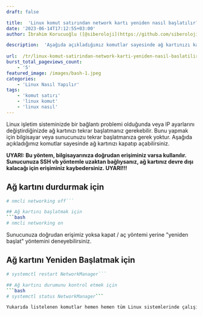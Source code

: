 ```yaml
---
draft: false

title:  'Linux komut satırından network kartı yeniden nasıl başlatılır?'
date: '2023-06-14T17:12:55+03:00'
author: İbrahim Korucuoğlu ([@siberoloji](https://github.com/siberoloji))

description:  'Aşağıda açıkladığımız komutlar sayesinde ağ kartınızı kapatıp açabilirsiniz.' 
 
url:  /tr/linux-komut-satirindan-network-karti-yeniden-nasil-baslatilir/
burst_total_pageviews_count:
    - '5'
featured_image: /images/bash-1.jpeg
categories:
    - 'Linux Nasıl Yapılır'
tags:
    - 'komut satırı'
    - 'linux komut'
    - 'linux nasıl'
---
```

Linux işletim sisteminizde bir bağlantı problemi olduğunda veya IP ayarlarını değiştirdiğinizde ağ kartınızı tekrar başlatmanız gerekebilir. Bunu yapmak için bilgisayar veya sunucunuzu tekrar başlatmanıza gerek yoktur. Aşağıda açıkladığımız komutlar sayesinde ağ kartınızı kapatıp açabilirsiniz.

**UYARI: Bu yöntem, bilgisayarınıza doğrudan erişiminiz varsa kullanılır. Sunucunuza SSH vb yöntemle uzaktan bağlıysanız, ağ kartınız devre dışı kalacağı için erişiminiz kaybedersiniz. UYARI!!!**

## Ağ kartını durdurmak için
```bash
# nmcli networking off```

## Ağ kartını başlatmak için
```bash
# nmcli networking on
```

Sunucunuza doğrudan erişimiz yoksa kapat / aç yöntemi yerine "yeniden başlat" yöntemini deneyebilirsiniz.

## Ağ kartını Yeniden Başlatmak için
```bash
# systemctl restart NetworkManager```

## Ağ kartını durumunu kontrol etmek için
```bash
# systemctl status NetworkManager```

Yukarıda listelenen komutlar hemen hemen tüm Linux sistemlerinde çalışır. Sisteminizde farklı bir ağ yöneticisi bulunuyorsa, man sayfalarına bakabilirsiniz.
